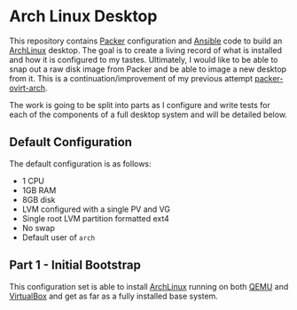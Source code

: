 # Arch Linux Desktop
This repository contains [Packer][packer] configuration and [Ansible][ansible]
code to build an [ArchLinux][arch-linux] desktop. The goal is to create a living
record of what is installed and how it is configured to my tastes. Ultimately,
I would like to be able to snap out a raw disk image from Packer and be able to
image a new desktop from it. This is a continuation/improvement of my previous
attempt [packer-ovirt-arch][packer-ovirt-arch].

The work is going to be split into parts as I configure and write tests for each
of the components of a full desktop system and will be detailed below.

## Default Configuration
The default configuration is as follows:

* 1 CPU
* 1GB RAM
* 8GB disk
* LVM configured with a single PV and VG
* Single root LVM partition formatted ext4
* No swap
* Default user of `arch`

## Part 1 - Initial Bootstrap
This configuration set is able to install [ArchLinux][arch-linux] running on both
[QEMU][qemu] and [VirtualBox][vbox] and get as far as a fully installed base
system.

[packer]: https://packer.io/
[ansible]: https://www.ansible.com/
[arch-linux]: https://www.archlinux.org/
[packer-ovirt-arch]: https://github.com/aetherith/packer-ovirt-arch
[qemu]: https://www.qemu.org/
[vbox]: https://www.virtualbox.org/
